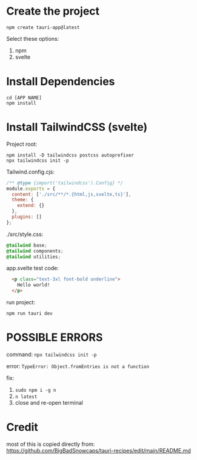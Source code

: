 # Create the project

```
npm create tauri-app@latest
```

Select these options:
1. npm
2. svelte

# Install Dependencies

```
cd [APP NAME]
npm install
```

# Install TailwindCSS (svelte)

Project root:

```
npm install -D tailwindcss postcss autoprefixer
npx tailwindcss init -p
```

Tailwind.config.cjs:

```cjs
/** @type {import('tailwindcss').Config} */ 
module.exports = {
  content: ['./src/**/*.{html,js,svelte,ts}'],
  theme: {
    extend: {}
  },
  plugins: []
};
```

./src/style.css:

```css
@tailwind base;
@tailwind components;
@tailwind utilities;
```

app.svelte test code:

```html
  <p class="text-3xl font-bold underline">
    Hello world!
  </p>
```

run project:

```
npm run tauri dev
```

# POSSIBLE ERRORS

command: 
```npx tailwindcss init -p```

error:
```TypeError: Object.fromEntries is not a function```

fix:
1. `sudo npm i -g n`
2. `n latest`
3. close and re-open terminal

# Credit
most of this is copied directly from: https://github.com/BigBadSnowcaps/tauri-recipes/edit/main/README.md

